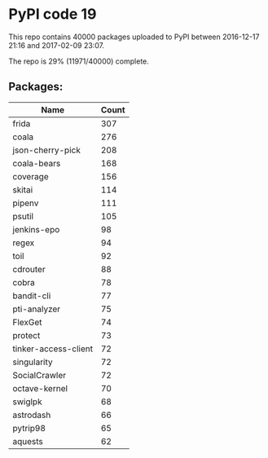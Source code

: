 # PyPI code 19

This repo contains 40000 packages uploaded to PyPI between 
2016-12-17 21:16 and 2017-02-09 23:07.

The repo is 29% (11971/40000) complete.

## Packages:

| Name  | Count |
| ----- | ----- |
| frida | 307 |
| coala | 276 |
| json-cherry-pick | 208 |
| coala-bears | 168 |
| coverage | 156 |
| skitai | 114 |
| pipenv | 111 |
| psutil | 105 |
| jenkins-epo | 98 |
| regex | 94 |
| toil | 92 |
| cdrouter | 88 |
| cobra | 78 |
| bandit-cli | 77 |
| pti-analyzer | 75 |
| FlexGet | 74 |
| protect | 73 |
| tinker-access-client | 72 |
| singularity | 72 |
| SocialCrawler | 72 |
| octave-kernel | 70 |
| swiglpk | 68 |
| astrodash | 66 |
| pytrip98 | 65 |
| aquests | 62 |


